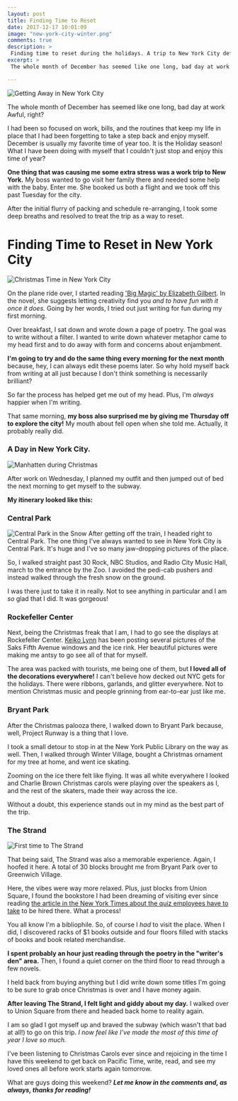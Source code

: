 ```yaml
---
layout: post
title: Finding Time to Reset
date: 2017-12-17 10:01:09
image: "new-york-city-winter.png"
comments: true
description: >
 Finding time to reset during the holidays. A trip to New York City definitely helped me relax and enjoy the holiday season. Read on to see pictures from my trip.  
excerpt: >
 The whole month of December has seemed like one long, bad day at work Awful, right? I had been so focused on work, bills, and the routines that keep my life in place that I had been forgetting to take a step back and enjoy myself.

---
```

![Getting Away in New York City](/katalog/assets/bryant-park-afternoon.png)

The whole month of December has seemed like one long, bad day at work Awful, right?

I had been so focused on work, bills, and the routines that keep my life in place that I had been forgetting to take a step back and enjoy myself. December is usually my favorite time of year too. It is the Holiday season! What I have been doing with myself that I couldn't just stop and enjoy this time of year?

**One thing that was causing me some extra stress was a work trip to New York.** My boss wanted to go visit her family there and needed some help with the baby. Enter me. She booked us both a flight and we took off this past Tuesday for the city.

After the initial flurry of packing and schedule re-arranging, I took some deep breaths and resolved to treat the trip as a way to reset.

# Finding Time to Reset in New York City

![Christmas Time in New York City](/katalog/assets/new-york-city-winter.png)

On the plane ride over, I started reading ['Big Magic' by Elizabeth Gilbert](https://www.goodreads.com/book/show/24453082-big-magic). In the novel, she suggests letting creativity find you *and to have fun with it once it does.* Going by her words, I tried out just writing for fun during my first morning.

Over breakfast, I sat down and wrote down a page of poetry. The goal was to write without a filter. I wanted to write down whatever metaphor came to my head first and to do away with form and concerns about enjambment.

**I'm going to try and do the same thing every morning for the next month** because, hey, I can always edit these poems later. So why hold myself back from writing at all just because I don't think something is necessarily brilliant?

So far the process has helped get me out of my head. Plus, I'm *always* happier when I'm writing.

That same morning, **my boss also surprised me by giving me Thursday off to explore the city!** My mouth about fell open when she told me. Actually, it probably really did.

### A Day in New York City.

![Manhatten during Christmas](/katalog/assets/rockefeller-center-christmas-time.png)

After work on Wednesday, I planned my outfit and then jumped out of bed the next morning to get myself to the subway.

**My itinerary looked like this:**

### Central Park
![Central Park in the Snow](/katalog/assets/central-park-in-the-snow.png)
After getting off the train, I headed right to Central Park. The one thing I've always wanted to see in New York City is Central Park. It's huge and I've so many jaw-dropping pictures of the place.

So, I walked straight past 30 Rock, NBC Studios, and Radio City Music Hall, march to the entrance by the Zoo. I avoided the pedi-cab pushers and instead walked through the fresh snow on the ground.

I was there just to take it in really. Not to see anything in particular and I am *so* glad that I did. It was gorgeous!

### Rockefeller Center
Next, being the Christmas freak that I am, I had to go see the displays at Rockefeller Center. [Keiko Lynn](https://keikolynn.com/) has been posting several pictures of the Saks Fifth Avenue windows and the ice rink. Her beautiful pictures were making me antsy to go see all of that for myself.

The area was packed with tourists, me being one of them, but **I loved all of the decorations everywhere!** I can't believe how decked out NYC gets for the holidays. There were ribbons, garlands, and glitter everywhere. Not to mention Christmas music and people grinning from ear-to-ear just like me.


### Bryant Park

After the Christmas palooza there, I walked down to Bryant Park because, well, Project Runway is a thing that I love.

I took a small detour to stop in at the New York Public Library on the way as well. Then, I walked through Winter Village, bought a Christmas ornament for my tree at home, and went ice skating.

Zooming on the ice there felt like flying. It was all white everywhere I looked and Charlie Brown Christmas carols were playing over the speakers as I, and the rest of the skaters, made their way across the ice.

Without a doubt, this experience stands out in my mind as the best part of the trip.

### The Strand

![First time to The Strand](/katalog/assets/the-strand-winter.png)

That being said, The Strand was also a memorable experience. Again, I hoofed it here. A total of 30 blocks brought me from Bryant Park over to Greenwich Village.

Here, the vibes were way more relaxed. Plus, just blocks from Union Square, I found the bookstore I had been dreaming of visiting ever since reading [the article in the New York Times about the quiz employees have to take](https://www.nytimes.com/2016/07/17/nyregion/want-to-work-in-18-miles-of-books-first-the-quiz.html) to be hired there. What a process!

You all know I'm a bibliophile. So, of course I *had* to visit the place. When I did, I discovered racks of $1 books outside and four floors filled with stacks of books and book related merchandise.

**I spent probably an hour just reading through the poetry in the "writer's den" area.** Then, I found a quiet corner on the third floor to read through a few novels.

I held back from buying anything but I did write down some titles I'm going to be sure to grab once Christmas is over and I have money again.

**After leaving The Strand, I felt light and giddy about my day.** I walked over to Union Square from there and headed back home to reality again.

I am so glad I got myself up and braved the subway (which wasn't that bad at all!) to go on this trip. *I now feel like I've made the most of this time of year I love so much.*

I've been listening to Christmas Carols ever since and rejoicing in the time I have this weekend to get back on Pacific Time, write, read, and see my loved ones all before work starts again tomorrow.

What are guys doing this weekend? ***Let me know in the comments and, as always, thanks for reading!***
